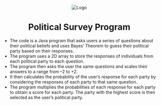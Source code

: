 <p align="center">
<img src="https://i.imgur.com/6ZmfaJH.png" alt="Logo"/>
</p>

<h1 align="center">Political Survey Program</h1>


- The code is a Java program that asks users a series of questions about their political beliefs and uses Bayes’ Theorem to guess their political party based on their responses.
- The program uses a 2D array to store the responses of individuals from each political party to each question.
- The program then asks the user the same questions and scales their answers to a range from –2 to +2.
- It then calculates the probability of the user’s response for each party by considering the responses of each party to that same question.
- The program multiplies the probabilities of each response for each party to obtain a score for each party. The party with the highest score is then selected as the user’s political party. 
